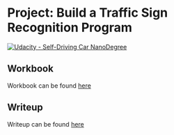 # Project: Build a Traffic Sign Recognition Program
[![Udacity - Self-Driving Car NanoDegree](https://s3.amazonaws.com/udacity-sdc/github/shield-carnd.svg)](http://www.udacity.com/drive)

## Workbook

Workbook can be found  [here](https://github.com/jaxanc/CarND-Traffic-Sign-Classifier-Project/blob/master/Traffic_Sign_Classifier.ipynb)

## Writeup

Writeup can be found [here](https://github.com/jaxanc/CarND-Traffic-Sign-Classifier-Project/blob/master/writeup.md)

